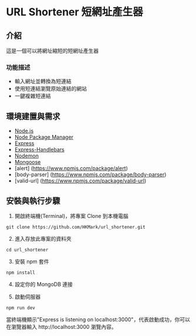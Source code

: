 # URL Shortener 短網址產生器

## 介紹

這是一個可以將網址縮短的短網址產生器



### 功能描述

- 輸入網址並轉換為短連結
- 使用短連結瀏覽原始連結的網站
- 一鍵複雜短連結

## 環境建置與需求

- [Node.js](https://nodejs.org/en/)
- [Node Package Manager](https://www.npmjs.com/)
- [Express](https://www.npmjs.com/package/express)
- [Express-Handlebars](https://www.npmjs.com/package/express-handlebars)
- [Nodemon](https://www.npmjs.com/package/nodemon)
- [Mongoose](https://mongoosejs.com/)
- [alert] (https://www.npmjs.com/package/alert)
- [body-parser] (https://www.npmjs.com/package/body-parser)
- [valid-url] (https://www.npmjs.com/package/valid-url)

## 安裝與執行步驟

1. 開啟終端機(Terminal)，將專案 Clone 到本機電腦

```
git clone https://github.com/HKMark/url_shortener.git
```

2. 進入存放此專案的資料夾

```
cd url_shortener
```

3. 安裝 npm 套件

```
npm install
```

4. 設定你的 MongoDB 連接

5. 啟動伺服器
```
npm run dev
```

當終端機顯示"Express is listening on localhost:3000"，代表啟動成功，你可以在瀏覽器輸入 http://localhost:3000 瀏覽內容。

